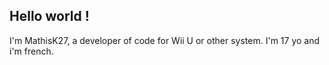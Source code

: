 ## Hello world !
I'm MathisK27, a developer of code for Wii U or other system.
I'm 17 yo and i'm french.
